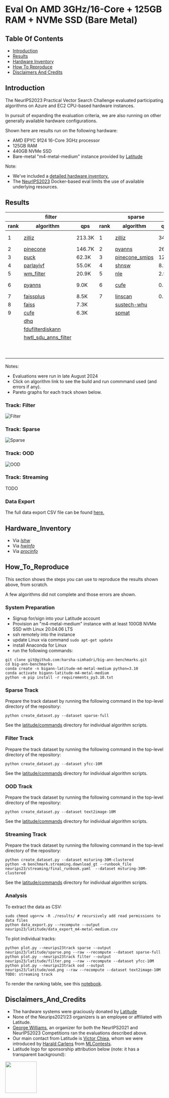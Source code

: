
# Eval On AMD 3GHz/16-Core + 125GB RAM + NVMe SSD (Bare Metal)

## Table Of Contents

- [Introduction](#introduction)  
- [Results](#results) 
- [Hardware Inventory](#hardware_inventory)
- [How To Reproduce](#how_to_reproduce)
- [Disclaimers And Credits](#disclaimers_and_credits)  

## Introduction

The NeurIPS2023 Practical Vector Search Challenge evaluated participating algorithms on Azure and EC2 CPU-based hardware instances.

In pursuit of expanding the evaluation criteria, we are also running on other generally available hardware configurations.

Shown here are results run on the following hardware:
* AMD EPYC 9124 16-Core 3GHz processor
* 125GB RAM 
* 440GB NVMe SSD
* Bare-metal "m4-metal-medium" instance provided by [Latitude](https://www.latitude.sh/) 

Note:
* We've included a [detailed hardware inventory.](#hardware_inventory)
* The [NeurIPS2023](README.md) Docker-based eval limits the use of available underlying resources.

## Results
<table id="T_7c996">
  <thead>
    <tr>
      <th id="T_7c996_level0_col0" class="col_heading level0 col0" colspan="3">filter</th>
      <th id="T_7c996_level0_col3" class="col_heading level0 col3" colspan="3">sparse</th>
      <th id="T_7c996_level0_col6" class="col_heading level0 col6" colspan="3">ood</th>
    </tr>
    <tr>
      <th id="T_7c996_level1_col0" class="col_heading level1 col0" >rank</th>
      <th id="T_7c996_level1_col1" class="col_heading level1 col1" >algorithm</th>
      <th id="T_7c996_level1_col2" class="col_heading level1 col2" >qps</th>
      <th id="T_7c996_level1_col3" class="col_heading level1 col3" >rank</th>
      <th id="T_7c996_level1_col4" class="col_heading level1 col4" >algorithm</th>
      <th id="T_7c996_level1_col5" class="col_heading level1 col5" >qps</th>
      <th id="T_7c996_level1_col6" class="col_heading level1 col6" >rank</th>
      <th id="T_7c996_level1_col7" class="col_heading level1 col7" >algorithm</th>
      <th id="T_7c996_level1_col8" class="col_heading level1 col8" >qps</th>
    </tr>
  </thead>
  <tbody>
    <tr>
      <td id="T_7c996_row0_col0" class="data row0 col0" >1</td>
      <td id="T_7c996_row0_col1" class="data row0 col1" ><a href="latitude/commands/filter__zilliz.sh"><div style="height:100%;width:100%">zilliz</div></a></td>
      <td id="T_7c996_row0_col2" class="data row0 col2" >               213.3K</td>
      <td id="T_7c996_row0_col3" class="data row0 col3" >1</td>
      <td id="T_7c996_row0_col4" class="data row0 col4" ><a href="latitude/commands/sparse__zilliz.sh"><div style="height:100%;width:100%">zilliz</div></a></td>
      <td id="T_7c996_row0_col5" class="data row0 col5" >                34.8K</td>
      <td id="T_7c996_row0_col6" class="data row0 col6" >1</td>
      <td id="T_7c996_row0_col7" class="data row0 col7" ><a href="latitude/commands/ood__pinecone-ood.sh"><div style="height:100%;width:100%">pinecone-ood</div></a></td>
      <td id="T_7c996_row0_col8" class="data row0 col8" >                76.9K</td>
    </tr>
    <tr>
      <td id="T_7c996_row1_col0" class="data row1 col0" >2</td>
      <td id="T_7c996_row1_col1" class="data row1 col1" ><a href="latitude/commands/filter__pinecone.sh"><div style="height:100%;width:100%">pinecone</div></a></td>
      <td id="T_7c996_row1_col2" class="data row1 col2" >               146.7K</td>
      <td id="T_7c996_row1_col3" class="data row1 col3" >2</td>
      <td id="T_7c996_row1_col4" class="data row1 col4" ><a href="latitude/commands/sparse__pyanns.sh"><div style="height:100%;width:100%">pyanns</div></a></td>
      <td id="T_7c996_row1_col5" class="data row1 col5" >                26.9K</td>
      <td id="T_7c996_row1_col6" class="data row1 col6" >2</td>
      <td id="T_7c996_row1_col7" class="data row1 col7" ><a href="latitude/commands/ood__zilliz.sh"><div style="height:100%;width:100%">zilliz</div></a></td>
      <td id="T_7c996_row1_col8" class="data row1 col8" >                73.5K</td>
    </tr>
    <tr>
      <td id="T_7c996_row2_col0" class="data row2 col0" >3</td>
      <td id="T_7c996_row2_col1" class="data row2 col1" ><a href="latitude/commands/filter__puck.sh"><div style="height:100%;width:100%">puck</div></a></td>
      <td id="T_7c996_row2_col2" class="data row2 col2" >                62.3K</td>
      <td id="T_7c996_row2_col3" class="data row2 col3" >3</td>
      <td id="T_7c996_row2_col4" class="data row2 col4" ><a href="latitude/commands/sparse__pinecone_smips.sh"><div style="height:100%;width:100%">pinecone_smips</div></a></td>
      <td id="T_7c996_row2_col5" class="data row2 col5" >                12.0K</td>
      <td id="T_7c996_row2_col6" class="data row2 col6" >3</td>
      <td id="T_7c996_row2_col7" class="data row2 col7" ><a href="latitude/commands/ood__pyanns.sh"><div style="height:100%;width:100%">pyanns</div></a></td>
      <td id="T_7c996_row2_col8" class="data row2 col8" >                55.5K</td>
    </tr>
    <tr>
      <td id="T_7c996_row3_col0" class="data row3 col0" >4</td>
      <td id="T_7c996_row3_col1" class="data row3 col1" ><a href="latitude/commands/filter__parlayivf.sh"><div style="height:100%;width:100%">parlayivf</div></a></td>
      <td id="T_7c996_row3_col2" class="data row3 col2" >                55.0K</td>
      <td id="T_7c996_row3_col3" class="data row3 col3" >4</td>
      <td id="T_7c996_row3_col4" class="data row3 col4" ><a href="latitude/commands/sparse__shnsw.sh"><div style="height:100%;width:100%">shnsw</div></a></td>
      <td id="T_7c996_row3_col5" class="data row3 col5" >                 8.2K</td>
      <td id="T_7c996_row3_col6" class="data row3 col6" >4</td>
      <td id="T_7c996_row3_col7" class="data row3 col7" ><a href="latitude/commands/ood__scann.sh"><div style="height:100%;width:100%">scann</div></a></td>
      <td id="T_7c996_row3_col8" class="data row3 col8" >                32.3K</td>
    </tr>
    <tr>
      <td id="T_7c996_row4_col0" class="data row4 col0" >5</td>
      <td id="T_7c996_row4_col1" class="data row4 col1" ><a href="latitude/commands/filter__wm_filter.sh"><div style="height:100%;width:100%">wm_filter</div></a></td>
      <td id="T_7c996_row4_col2" class="data row4 col2" >                20.9K</td>
      <td id="T_7c996_row4_col3" class="data row4 col3" >5</td>
      <td id="T_7c996_row4_col4" class="data row4 col4" ><a href="latitude/commands/sparse__nle.sh"><div style="height:100%;width:100%">nle</div></a></td>
      <td id="T_7c996_row4_col5" class="data row4 col5" >                 2.9K</td>
      <td id="T_7c996_row4_col6" class="data row4 col6" >5</td>
      <td id="T_7c996_row4_col7" class="data row4 col7" ><a href="latitude/commands/ood__sustech-ood.sh"><div style="height:100%;width:100%">sustech-ood</div></a></td>
      <td id="T_7c996_row4_col8" class="data row4 col8" >                28.5K</td>
    </tr>
    <tr>
      <td id="T_7c996_row5_col0" class="data row5 col0" >6</td>
      <td id="T_7c996_row5_col1" class="data row5 col1" ><a href="latitude/commands/filter__pyanns.sh"><div style="height:100%;width:100%">pyanns</div></a></td>
      <td id="T_7c996_row5_col2" class="data row5 col2" >                 9.0K</td>
      <td id="T_7c996_row5_col3" class="data row5 col3" >6</td>
      <td id="T_7c996_row5_col4" class="data row5 col4" ><a href="latitude/commands/sparse__cufe.sh"><div style="height:100%;width:100%">cufe</div></a></td>
      <td id="T_7c996_row5_col5" class="data row5 col5" >                 0.1K</td>
      <td id="T_7c996_row5_col6" class="data row5 col6" >6</td>
      <td id="T_7c996_row5_col7" class="data row5 col7" ><a href="latitude/commands/ood__mysteryann-dif.sh"><div style="height:100%;width:100%">mysteryann-dif</div></a></td>
      <td id="T_7c996_row5_col8" class="data row5 col8" >                27.9K</td>
    </tr>
    <tr>
      <td id="T_7c996_row6_col0" class="data row6 col0" >7</td>
      <td id="T_7c996_row6_col1" class="data row6 col1" ><a href="latitude/commands/filter__faissplus.sh"><div style="height:100%;width:100%">faissplus</div></a></td>
      <td id="T_7c996_row6_col2" class="data row6 col2" >                 8.5K</td>
      <td id="T_7c996_row6_col3" class="data row6 col3" >7</td>
      <td id="T_7c996_row6_col4" class="data row6 col4" ><a href="latitude/commands/sparse__linscan.sh"><div style="height:100%;width:100%">linscan</div></a></td>
      <td id="T_7c996_row6_col5" class="data row6 col5" >                 0.1K</td>
      <td id="T_7c996_row6_col6" class="data row6 col6" >7</td>
      <td id="T_7c996_row6_col7" class="data row6 col7" ><a href="latitude/commands/ood__mysteryann.sh"><div style="height:100%;width:100%">mysteryann</div></a></td>
      <td id="T_7c996_row6_col8" class="data row6 col8" >                26.6K</td>
    </tr>
    <tr>
      <td id="T_7c996_row7_col0" class="data row7 col0" >8</td>
      <td id="T_7c996_row7_col1" class="data row7 col1" ><a href="latitude/commands/filter__faiss.sh"><div style="height:100%;width:100%">faiss</div></a></td>
      <td id="T_7c996_row7_col2" class="data row7 col2" >                 7.3K</td>
      <td id="T_7c996_row7_col3" class="data row7 col3" ><NA></td>
      <td id="T_7c996_row7_col4" class="data row7 col4" ><a href="latitude/commands/sparse__sustech-whu.sh"><div style="height:100%;width:100%">sustech-whu</div></a></td>
      <td id="T_7c996_row7_col5" class="data row7 col5" ></td>
      <td id="T_7c996_row7_col6" class="data row7 col6" >8</td>
      <td id="T_7c996_row7_col7" class="data row7 col7" ><a href="latitude/commands/ood__vamana.sh"><div style="height:100%;width:100%">vamana</div></a></td>
      <td id="T_7c996_row7_col8" class="data row7 col8" >                20.0K</td>
    </tr>
    <tr>
      <td id="T_7c996_row8_col0" class="data row8 col0" >9</td>
      <td id="T_7c996_row8_col1" class="data row8 col1" ><a href="latitude/commands/filter__cufe.sh"><div style="height:100%;width:100%">cufe</div></a></td>
      <td id="T_7c996_row8_col2" class="data row8 col2" >                 6.3K</td>
      <td id="T_7c996_row8_col3" class="data row8 col3" ><NA></td>
      <td id="T_7c996_row8_col4" class="data row8 col4" ><a href="latitude/commands/sparse__spmat.sh"><div style="height:100%;width:100%">spmat</div></a></td>
      <td id="T_7c996_row8_col5" class="data row8 col5" ></td>
      <td id="T_7c996_row8_col6" class="data row8 col6" >9</td>
      <td id="T_7c996_row8_col7" class="data row8 col7" ><a href="latitude/commands/ood__puck.sh"><div style="height:100%;width:100%">puck</div></a></td>
      <td id="T_7c996_row8_col8" class="data row8 col8" >                19.0K</td>
    </tr>
    <tr>
      <td id="T_7c996_row9_col0" class="data row9 col0" ><NA></td>
      <td id="T_7c996_row9_col1" class="data row9 col1" ><a href="latitude/commands/filter__dhq.sh"><div style="height:100%;width:100%">dhq</div></a></td>
      <td id="T_7c996_row9_col2" class="data row9 col2" ></td>
      <td id="T_7c996_row9_col3" class="data row9 col3" ><NA></td>
      <td id="T_7c996_row9_col4" class="data row9 col4" ></td>
      <td id="T_7c996_row9_col5" class="data row9 col5" ></td>
      <td id="T_7c996_row9_col6" class="data row9 col6" >10</td>
      <td id="T_7c996_row9_col7" class="data row9 col7" ><a href="latitude/commands/ood__ngt.sh"><div style="height:100%;width:100%">ngt</div></a></td>
      <td id="T_7c996_row9_col8" class="data row9 col8" >                11.9K</td>
    </tr>
    <tr>
      <td id="T_7c996_row10_col0" class="data row10 col0" ><NA></td>
      <td id="T_7c996_row10_col1" class="data row10 col1" ><a href="latitude/commands/filter__fdufilterdiskann.sh"><div style="height:100%;width:100%">fdufilterdiskann</div></a></td>
      <td id="T_7c996_row10_col2" class="data row10 col2" ></td>
      <td id="T_7c996_row10_col3" class="data row10 col3" ><NA></td>
      <td id="T_7c996_row10_col4" class="data row10 col4" ></td>
      <td id="T_7c996_row10_col5" class="data row10 col5" ></td>
      <td id="T_7c996_row10_col6" class="data row10 col6" >11</td>
      <td id="T_7c996_row10_col7" class="data row10 col7" ><a href="latitude/commands/ood__epsearch.sh"><div style="height:100%;width:100%">epsearch</div></a></td>
      <td id="T_7c996_row10_col8" class="data row10 col8" >                 7.7K</td>
    </tr>
    <tr>
      <td id="T_7c996_row11_col0" class="data row11 col0" ><NA></td>
      <td id="T_7c996_row11_col1" class="data row11 col1" ><a href="latitude/commands/filter__hwtl_sdu_anns_filter.sh"><div style="height:100%;width:100%">hwtl_sdu_anns_filter</div></a></td>
      <td id="T_7c996_row11_col2" class="data row11 col2" ></td>
      <td id="T_7c996_row11_col3" class="data row11 col3" ><NA></td>
      <td id="T_7c996_row11_col4" class="data row11 col4" ></td>
      <td id="T_7c996_row11_col5" class="data row11 col5" ></td>
      <td id="T_7c996_row11_col6" class="data row11 col6" >12</td>
      <td id="T_7c996_row11_col7" class="data row11 col7" ><a href="latitude/commands/ood__diskann.sh"><div style="height:100%;width:100%">diskann</div></a></td>
      <td id="T_7c996_row11_col8" class="data row11 col8" >                 6.4K</td>
    </tr>
    <tr>
      <td id="T_7c996_row12_col0" class="data row12 col0" ><NA></td>
      <td id="T_7c996_row12_col1" class="data row12 col1" ></td>
      <td id="T_7c996_row12_col2" class="data row12 col2" ></td>
      <td id="T_7c996_row12_col3" class="data row12 col3" ><NA></td>
      <td id="T_7c996_row12_col4" class="data row12 col4" ></td>
      <td id="T_7c996_row12_col5" class="data row12 col5" ></td>
      <td id="T_7c996_row12_col6" class="data row12 col6" >13</td>
      <td id="T_7c996_row12_col7" class="data row12 col7" ><a href="latitude/commands/ood__cufe.sh"><div style="height:100%;width:100%">cufe</div></a></td>
      <td id="T_7c996_row12_col8" class="data row12 col8" >                 5.4K</td>
    </tr>
    <tr>
      <td id="T_7c996_row13_col0" class="data row13 col0" ><NA></td>
      <td id="T_7c996_row13_col1" class="data row13 col1" ></td>
      <td id="T_7c996_row13_col2" class="data row13 col2" ></td>
      <td id="T_7c996_row13_col3" class="data row13 col3" ><NA></td>
      <td id="T_7c996_row13_col4" class="data row13 col4" ></td>
      <td id="T_7c996_row13_col5" class="data row13 col5" ></td>
      <td id="T_7c996_row13_col6" class="data row13 col6" ><NA></td>
      <td id="T_7c996_row13_col7" class="data row13 col7" ><a href="latitude/commands/ood__puck-fizz.sh"><div style="height:100%;width:100%">puck-fizz</div></a></td>
      <td id="T_7c996_row13_col8" class="data row13 col8" ></td>
    </tr>
  </tbody>
</table>
 

Notes:
* Evaluations were run in late August 2024
* Click on algorithm link to see the build and run commmand used (and errors if any).
* Pareto graphs for each track shown below.

### Track: Filter

![Filter](latitude/filter.png)

### Track: Sparse

![Sparse](latitude/sparse.png)

### Track: OOD

![OOD](latitude/ood.png)

### Track: Streaming

TODO

### Data Export

The full data export CSV file can be found [here.](latitude/data_export_m4-metal-medium.csv)

## Hardware_Inventory

* Via [*lshw*](latitude/m4-metal-medium-lshw.txt)
* Via [*hwinfo*](latitude/m4-metal-medium-hwinfo.txt)
* Via [*procinfo*](latitude/m4-metal-medium-procinfo.txt)

## How_To_Reproduce

This section shows the steps you can use to reproduce the results shown above, from scratch.

A few algorithms did not complete and those errors are shown.

### System Preparation

* Signup for/sign into your Latitude account 
* Provision an "m4-metal-medium" instance with at least 100GB NVMe SSD with Linux 20.04.06 LTS
* ssh remotely into the instance
* update Linux via command ```sudo apt-get update```
* install Anaconda for Linux
* run the following commands:
```
git clone git@github.com:harsha-simhadri/big-ann-benchmarks.git
cd big-ann-benchmarks
conda create -n bigann-latitude-m4-metal-medium python=3.10
conda activate bigann-latitude-m4-metal-medium
python -m pip install -r requirements_py3.10.txt 
```

### Sparse Track

Prepare the track dataset by running the following command in the top-level directory of the repository:
```
python create_dataset.py --dataset sparse-full
```

See the [latitude/commands](latitude/commands) directory for individual algorithm scripts.

### Filter Track

Prepare the track dataset by running the following command in the top-level directory of the repository:
```
python create_dataset.py --dataset yfcc-10M
```

See the [latitude/commands](latitude/commands) directory for individual algorithm scripts.

### OOD Track

Prepare the track dataset by running the following command in the top-level directory of the repository:
```
python create_dataset.py --dataset text2image-10M 
```
See the [latitude/commands](latitude/commands) directory for individual algorithm scripts.

### Streaming Track

Prepare the track dataset by running the following command in the top-level directory of the repository:
```
python create_dataset.py --dataset msturing-30M-clustered
python -m benchmark.streaming.download_gt --runbook_file neurips23/streaming/final_runbook.yaml  --dataset msturing-30M-clustered
```

See the [latitude/commands](latitude/commands) directory for individual algorithm scripts.

### Analysis

To extract the data as CSV:
```
sudo chmod ugo+rw -R ./results/ # recursively add read permissions to data files
python data_export.py --recompute --output neurips23/latitude/data_export_m4-metal-medium.csv
```

To plot individual tracks:
```
python plot.py --neurips23track sparse --output neurips23/latitude/sparse.png --raw --recompute --dataset sparse-full
python plot.py --neurips23track filter --output neurips23/latitude/filter.png --raw --recompute --dataset yfcc-10M
python plot.py --neurips23track ood --output neurips23/latitude/ood.png --raw --recompute --dataset text2image-10M
TODO: streaming track
```

To render the ranking table, see this [notebook](latitude/analysis.ipynb).

## Disclaimers_And_Credits

* The hardware systems were graciously donated by [Latitude](https://www.latitude.sh/)
* None of the Neurips2021/23 organizers is an employee or affiliated with Latitude.
* [George Williams](https://github.com/sourcesync), an organizer for both the NeurIPS2021 and NeurIPS2023 Competitions ran the evaluations described above.
* Our main contact from Latitude is [Victor Chiea](victor.chiea@latitude.sh), whom we were introduced by [Harald Carlens](harald@mlcontests.com) from [MLContests](https://mlcontests.com/).
* Latitude logo for sponsorship attribution below (note: it has a transparent background):
<img src="latitude/latitude_logo.png" height="100px">
